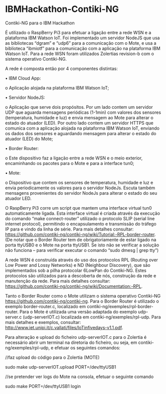# IBMHackathon-Contiki-NG
Contiki-NG para o IBM Hackathon


É utilizado o RaspBerry Pi3 para efetuar a ligação entre a rede WSN e a plataforma IBM Watson IoT. Foi implementado um servidor NodeJS que usa as bibliotecas “dgram” e “udp6” para a comunicação com o Mote, e usa a biblioteca “ibmiotf” para a comunicação com a aplicação na plataforma IBM Watson IoT. Para a rede WSN foram utilizados Zolertias revision-b com o sistema operativo Contiki-NG.

A rede é composta então por 4 componentes distintas:

•	IBM Cloud App:

o	Aplicação alojada na plataforma IBM Watson IoT;

•	Servidor NodeJS:

o	Aplicação que serve dois propósitos. Por um lado contem um servidor UDP que aguarda mensagens periódicas (1-1min) com valores dos sensores (temperatura, humidade e luz) e envia mensagem ao Mote para alterar o estado do atuador (LED). Por outro lado contem um servidor HTTPS que comunica com a aplicação alojada na plataforma IBM Watson IoT, enviando os dados dos sensores e aguardando mensagem para alterar o estado do atuador (LED) do Mote;

•	Border Router:

o	Este dispositivo faz a ligação entre a rede WSN e o meio exterior, encaminhando os pacotes para o Mote e para a interface tun0;

•	Mote:

o	Dispositivo que contem os sensores de temperatura, humidade e luz e envia periodicamente os valores para o servidor NodeJs. Escuta também mensagens provenientes do servidor NodeJs para alterar o estado do seu atuador LED. 




O RaspBerry Pi3 corre um script que mantem uma interface virtual tun0 automaticamente ligada. Esta interface virtual é criada através da execução do comando “make connect-router” utilizado o protocolo SLIP (serial line internet protocol), permitindo o encapsulamento e transmissão do tráfego IP para e vindo da linha de série. Para mais detalhes consultar: https://github.com/contiki-ng/contiki-ng/wiki/Tutorial:-RPL-border-router. (De notar que o Border Router tem de obrigatoriamente de estar ligado na porta ttyUSB0 e o Mote na porta ttyUSB1. Se isto não se verificar a solução não funciona – para verificar executar o comando “sudo dmesg | grep tty”)

A rede WSN é construída através do uso dos protocolos RPL (Routing over Low Power and Lossy Networks) e ND (Neighbour Discovery), que são implementados sob a pilha protocolar 6LowPan do Contiki-NG. Estes protocolos são utilizados para a descoberta de nós, construção da rede e manutenção da rede. Para mais detalhes consultar: https://github.com/contiki-ng/contiki-ng/wiki/Documentation:-RPL.

Tanto o Border Router como o Mote utilizam o sistema operativo Contiki-NG https://github.com/contiki-ng/contiki-ng. Para o Border Router é utilizado o exemplo border-router.c, localizado em contiki-ng/exemples/rpl-border-router. Para o Mote é utilizada uma versão adaptada do exemplo udp-server.c (udp-serverIOT.c) localizada em contiki-ng/exemples/rpl-udp. Para mais detalhes e exemplos, consultar: http://www.iet.unipi.it/c.vallati/files/IoTinfivedays-v1.1.pdf.

Para alteração e upload do ficheiro udp-serverIOT.c para o Zolertia é necessário abrir um terminal na diretoria do ficheiro, ou seja, em contiki-ng/exemples/rpl-udp, e efetuar os seguintes comandos:

//faz upload do código para o Zolertia (MOTE)

sudo make udp-serverIOT.upload PORT=/dev/ttyUSB1  

//se pretender ver logs do Mote na consola, efetuar o seguinte comando

sudo make PORT=/dev/ttyUSB1 login
